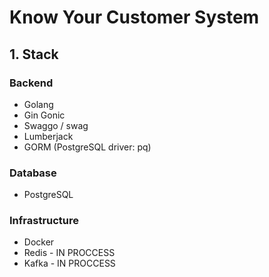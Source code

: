 # Know Your Customer System

## 1. Stack

### Backend
- Golang
- Gin Gonic
- Swaggo / swag
- Lumberjack
- GORM (PostgreSQL driver: pq)

### Database
- PostgreSQL

### Infrastructure
- Docker
- Redis - IN PROCCESS 
- Kafka - IN PROCCESS
